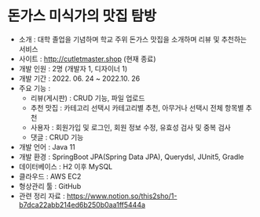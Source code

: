 # 돈가스 미식가의 맛집 탐방

- 소개 : 대학 졸업을 기념하며 학교 주위 돈가스 맛집을 소개하며 리뷰 및 추천하는 서비스
- 사이트 : http://cutletmaster.shop (현재 종료)
- 개발 인원 : 2명 (개발자 1, 디자이너 1)
- 개발 기간 : 2022. 06. 24 ~ 2022.10. 26
- 주요 기능 :
    - 리뷰(게시판) : CRUD 기능, 파일 업로드
    - 추천 맛집 : 카테고리 선택시 카테고리별 추천, 아무거나 선택시 전체 항목별 추천
    - 사용자 : 회원가입 및 로그인, 회원 정보 수정, 유효성 검사 및 중복 검사
    - 댓글 : CRUD 기능
- 개발 언어 : Java 11
- 개발 환경 : SpringBoot JPA(Spring Data JPA), Querydsl, JUnit5, Gradle
- 데이터베이스 : H2 이후 MySQL
- 클라우드 : AWS EC2
- 형상관리 툴 : GitHub
- 관련 정리 자료 : https://www.notion.so/this2sho/1-b7dca22abb214ed6b250b0aa1ff5444a
